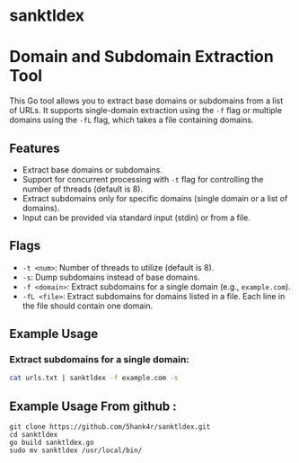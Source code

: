 # sanktldex
# Domain and Subdomain Extraction Tool

This Go tool allows you to extract base domains or subdomains from a list of URLs. It supports single-domain extraction using the `-f` flag or multiple domains using the `-fL` flag, which takes a file containing domains.

## Features

- Extract base domains or subdomains.
- Support for concurrent processing with `-t` flag for controlling the number of threads (default is 8).
- Extract subdomains only for specific domains (single domain or a list of domains).
- Input can be provided via standard input (stdin) or from a file.

## Flags

- `-t <num>`: Number of threads to utilize (default is 8).
- `-s`: Dump subdomains instead of base domains.
- `-f <domain>`: Extract subdomains for a single domain (e.g., `example.com`).
- `-fL <file>`: Extract subdomains for domains listed in a file. Each line in the file should contain one domain.

## Example Usage

### Extract subdomains for a single domain:

```bash
cat urls.txt | sanktldex -f example.com -s
```

## Example Usage From github :
```
git clone https://github.com/5hank4r/sanktldex.git
cd sanktldex
go build sanktldex.go
sudo mv sanktldex /usr/local/bin/
```
